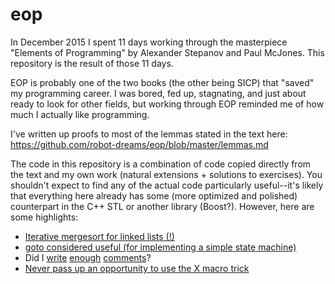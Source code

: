 # eop

In December 2015 I spent 11 days working through the masterpiece "Elements of Programming" by Alexander Stepanov and Paul McJones.  This repository is the result of those 11 days.

EOP is probably one of the two books (the other being SICP) that "saved" my programming career.  I was bored, fed up, stagnating, and just about ready to look for other fields, but working through EOP reminded me of how much I actually like programming.

I've written up proofs to most of the lemmas stated in the text here:
https://github.com/robot-dreams/eop/blob/master/lemmas.md

The code in this repository is a combination of code copied directly from the text and my own work (natural extensions + solutions to exercises).  You shouldn't expect to find any of the actual code particularly useful--it's likely that everything here already has some (more optimized and polished) counterpart in the C++ STL or another library (Boost?).  However, here are some highlights:

* [Iterative mergesort for linked lists (!)](https://github.com/robot-dreams/eop/commit/1526c4db3e1157c0436b688890795bc1c72ad260)
* [goto considered useful (for implementing a simple state machine)](https://github.com/robot-dreams/eop/blob/master/my_link.h#L181)
* Did I [write](https://github.com/robot-dreams/eop/blob/master/my_copy.h#L287) [enough](https://github.com/robot-dreams/eop/blob/master/my_iterator.h#L1037) [comments](https://github.com/robot-dreams/eop/blob/master/my_bifurcate.h#L620)?
* [Never pass up an opportunity to use the X macro trick](https://github.com/robot-dreams/eop/blob/master/my_selection_test.cpp#L375)

